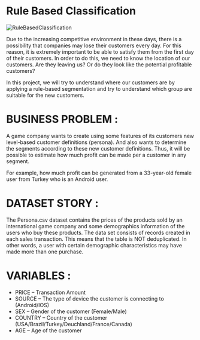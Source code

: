 # Rule Based Classification

![RuleBasedClassification](https://user-images.githubusercontent.com/82174541/203327009-46d98dda-67d2-41d0-83cb-36dc1a096aef.JPG)

Due to the increasing competitive environment in these days, there is a possibility that companies may lose their customers every day. For this reason, it is extremely important to be able to satisfy them from the first day of their customers.
In order to do this, we need to know the location of our customers. Are they leaving us? Or do they look like the potential profitable customers?

In this project, we will try to understand where our customers are by applying a rule-based segmentation and try to understand which group are suitable for the new customers.

# BUSINESS PROBLEM :

A game company wants to create using some features of its customers new level-based customer definitions (persona).
And also wants to determine the segments according to these new customer definitions. Thus, it will be possible to estimate how much profit can be made per a customer in any segment.

For example, how much profit can be generated from a 33-year-old female user from Turkey who is an Android user.

# DATASET STORY :

The Persona.csv dataset contains the prices of the products sold by an international game company and some demographics information of the users who buy these products.
The data set consists of records created in each sales transaction. This means that the table is NOT deduplicated.
In other words, a user with certain demographic characteristics may have made more than one purchase.


# VARIABLES :

* PRICE – Transaction Amount
* SOURCE – The type of device the customer is connecting to (Android/IOS)
* SEX – Gender of the customer (Female/Male)
* COUNTRY – Country of the customer (USA/Brazil/Turkey/Deuchland/France/Canada)
* AGE – Age of the customer


